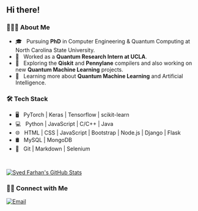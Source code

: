 <h2> Hi there!</h2>

<h3> 👨🏻‍💻 About Me </h3>

- 🎓 &nbsp; Pursuing **PhD** in Computer Engineering & Quantum Computing at North Carolina State University. 
- 💼 &nbsp; Worked as a **Quantum Research Intern at UCLA**.
- 🤔 &nbsp; Exploring the **Qiskit** and **Pennylane** compilers and also working on new **Quantum Machine Learning** projects.
- 🌱 &nbsp; Learning more about **Quantum Machine Learning** and Artificial Intelligence.

<h3>🛠 Tech Stack</h3>

- 🖥 &nbsp; PyTorch | Keras | Tensorflow | scikit-learn
- 💻 &nbsp; Python | JavaScript | C/C++ | Java
- 🌐 &nbsp; HTML | CSS | JavaScript | Bootstrap | Node.js | Django | Flask
- 🛢 &nbsp; MySQL | MongoDB
- 🔧 &nbsp; Git | Markdown | Selenium  


<br/>

[![Syed Farhan's GitHub Stats](https://github-readme-stats.vercel.app/api?username=born-2learn&show_icons=true)](https://github.com/born-2learn)

<h3> 🤝🏻 Connect with Me </h3>

<p align="center">

<a href="mailto:farhan.tuba@gmail.com"><img alt="Email" src="https://img.shields.io/badge/Email-farhan.tuba@gmail.com-blue?style=flat-square&logo=gmail"></a>
</p>

